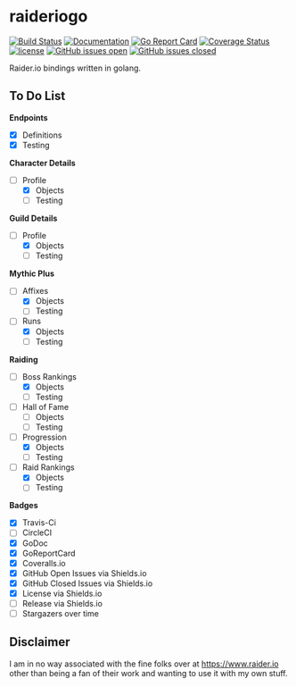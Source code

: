 # raideriogo 
[![Build Status](https://travis-ci.org/Munsy/raideriogo.svg?branch=master)](https://travis-ci.org/Munsy/raideriogo)  [![Documentation](https://godoc.org/github.com/munsy/raideriogo?status.svg)](https://godoc.org/github.com/munsy/raideriogo)  [![Go Report Card](https://goreportcard.com/badge/github.com/munsy/raideriogo)](https://goreportcard.com/report/github.com/munsy/raideriogo)  [![Coverage Status](https://coveralls.io/repos/github/Munsy/raideriogo/badge.svg?branch=master)](https://coveralls.io/github/Munsy/raideriogo?branch=master)  [![license](https://img.shields.io/github/license/mashape/apistatus.svg)](LICENSE)  [![GitHub issues open](https://img.shields.io/github/issues/munsy/raideriogo.svg?maxAge=2592000)](https://github.com/munsy/raideriogo/issues)  [![GitHub issues closed](https://img.shields.io/github/issues-closed-raw/munsy/raideriogo.svg?maxAge=2592000)](https://github.com/munsy/raideriogo/issues)

Raider.io bindings written in golang.

## To Do List
**Endpoints**
- [x] Definitions
- [x] Testing

**Character Details**
- [ ] Profile
  - [x] Objects
  - [ ] Testing

**Guild Details**
- [ ] Profile
  - [x] Objects
  - [ ] Testing

**Mythic Plus**
- [ ] Affixes
  - [x] Objects
  - [ ] Testing
- [ ] Runs
  - [x] Objects
  - [ ] Testing

**Raiding**
- [ ] Boss Rankings
  - [x] Objects
  - [ ] Testing
- [ ] Hall of Fame
  - [ ] Objects
  - [ ] Testing
- [ ] Progression
  - [x] Objects
  - [ ] Testing
- [ ] Raid Rankings
  - [x] Objects
  - [ ] Testing

**Badges**
- [x] Travis-Ci
- [ ] CircleCI
- [x] GoDoc
- [x] GoReportCard
- [x] Coveralls.io
- [x] GitHub Open Issues via Shields.io
- [x] GitHub Closed Issues via Shields.io
- [x] License via Shields.io
- [ ] Release via Shields.io
- [ ] Stargazers over time

## Disclaimer
I am in no way associated with the fine folks over at https://www.raider.io other than being a fan of their work and wanting to use it with my own stuff.